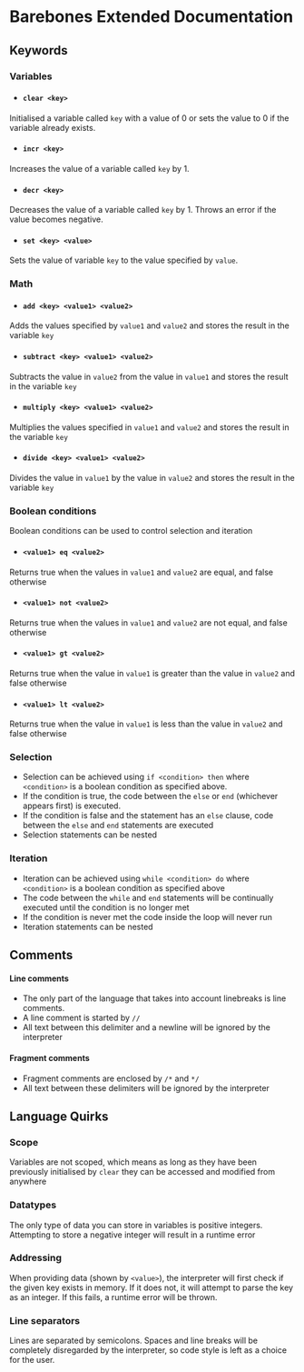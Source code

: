 # Barebones Extended Documentation

## Keywords

### Variables

* #### `clear <key>`
Initialised a variable called `key` with a value of 0 or sets the value to 0 if the variable already exists.

* #### `incr <key>`
Increases the value of a variable called `key` by 1.

* #### `decr <key>`
Decreases the value of a variable called `key` by 1. Throws an error if the value becomes negative.

* #### `set <key> <value>`
Sets the value of variable `key` to the value specified by `value`.

### Math

* #### `add <key> <value1> <value2>`
Adds the values specified by `value1` and `value2` and stores the result in the variable `key`

* #### `subtract <key> <value1> <value2>`
Subtracts the value in `value2` from the value in `value1` and stores the result in the variable `key`

* #### `multiply <key> <value1> <value2>`
Multiplies the values specified in `value1` and `value2` and stores the result in the variable `key`

* #### `divide <key> <value1> <value2>`
Divides the value in `value1` by the value in `value2` and stores the result in the variable `key`

### Boolean conditions

Boolean conditions can be used to control selection and iteration

* #### `<value1> eq <value2>`
Returns true when the values in `value1` and `value2` are equal, and false otherwise

* #### `<value1> not <value2>`
Returns true when the values in `value1` and `value2` are not equal, and false otherwise

* #### `<value1> gt <value2>`
Returns true when the value in `value1` is greater than the value in `value2` and false otherwise

* #### `<value1> lt <value2>`
Returns true when the value in `value1` is less than the value in `value2` and false otherwise

### Selection
* Selection can be achieved using `if <condition> then` where `<condition>` is a boolean condition as specified above.
* If the condition is true, the code between the `else` or `end` (whichever appears first) is executed.
* If the condition is false and the statement has an `else` clause, code between the `else` and `end` statements are executed
* Selection statements can be nested

### Iteration
* Iteration can be achieved using `while <condition> do` where `<condition>` is a boolean condition as specified above
* The code between the `while` and `end` statements will be continually executed until the condition is no longer met
* If the condition is never met the code inside the loop will never run
* Iteration statements can be nested

## Comments

#### Line comments
* The only part of the language that takes into account linebreaks is line comments.
* A line comment is started by `//`
* All text between this delimiter and a newline will be ignored by the interpreter

#### Fragment comments
* Fragment comments are enclosed by `/*` and `*/`
* All text between these delimiters will be ignored by the interpreter

## Language Quirks

### Scope
Variables are not scoped, which means as long as they have been previously initialised by `clear` they can be accessed and modified from anywhere

### Datatypes
The only type of data you can store in variables is positive integers. Attempting to store a negative integer will result in a runtime error

### Addressing
When providing data (shown by `<value>`), the interpreter will first check if the given key exists in memory. If it does not, it will attempt to parse the key as an integer. If this fails, a runtime error will be thrown.

### Line separators
Lines are separated by semicolons. Spaces and line breaks will be completely disregarded by the interpreter, so code style is left as a choice for the user.
